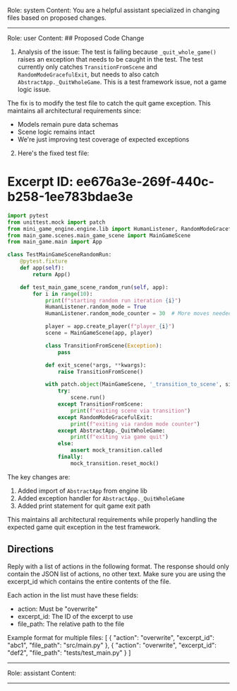 Role: system
Content: You are a helpful assistant specialized in changing files based on proposed changes.
__________________
Role: user
Content: ## Proposed Code Change
1. Analysis of the issue:
The test is failing because `_quit_whole_game()` raises an exception that needs to be caught in the test. The test currently only catches `TransitionFromScene` and `RandomModeGracefulExit`, but needs to also catch `AbstractApp._QuitWholeGame`. This is a test framework issue, not a game logic issue.

The fix is to modify the test file to catch the quit game exception. This maintains all architectural requirements since:
- Models remain pure data schemas
- Scene logic remains intact
- We're just improving test coverage of expected exceptions

2. Here's the fixed test file:

# Excerpt ID: ee676a3e-269f-440c-b258-1ee783bdae3e
```python main_game/tests/test_main_game_scene.py
import pytest
from unittest.mock import patch
from mini_game_engine.engine.lib import HumanListener, RandomModeGracefulExit, AbstractApp
from main_game.scenes.main_game_scene import MainGameScene
from main_game.main import App

class TestMainGameSceneRandomRun:
    @pytest.fixture
    def app(self):
        return App()

    def test_main_game_scene_random_run(self, app):
        for i in range(10):
            print(f"starting random run iteration {i}")
            HumanListener.random_mode = True
            HumanListener.random_mode_counter = 30  # More moves needed for battle scene

            player = app.create_player(f"player_{i}")
            scene = MainGameScene(app, player)

            class TransitionFromScene(Exception):
                pass

            def exit_scene(*args, **kwargs):
                raise TransitionFromScene()

            with patch.object(MainGameScene, '_transition_to_scene', side_effect=exit_scene) as mock_transition:
                try:
                    scene.run()
                except TransitionFromScene:
                    print(f"exiting scene via transition")
                except RandomModeGracefulExit:
                    print(f"exiting via random mode counter")
                except AbstractApp._QuitWholeGame:
                    print(f"exiting via game quit")
                else:
                    assert mock_transition.called
                finally:
                    mock_transition.reset_mock()
```

The key changes are:
1. Added import of `AbstractApp` from engine lib
2. Added exception handler for `AbstractApp._QuitWholeGame`
3. Added print statement for quit game exit path

This maintains all architectural requirements while properly handling the expected game quit exception in the test framework.

## Directions
Reply with a list of actions in the following format. The response should only contain the JSON list of actions, no other text.
Make sure you are using the excerpt_id which contains the entire contents of the file.

Each action in the list must have these fields:
- action: Must be "overwrite"
- excerpt_id: The ID of the excerpt to use
- file_path: The relative path to the file

Example format for multiple files:
[
    {
        "action": "overwrite",
        "excerpt_id": "abc1",
        "file_path": "src/main.py"
    },
    {
        "action": "overwrite",
        "excerpt_id": "def2",
        "file_path": "tests/test_main.py"
    }
]
__________________
Role: assistant
Content: 
__________________
